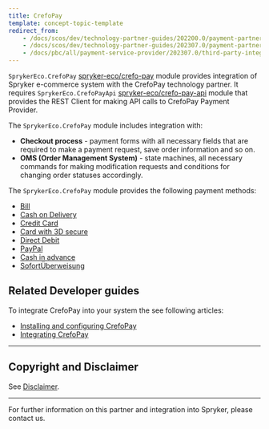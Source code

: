 ```yaml
---
title: CrefoPay
template: concept-topic-template
redirect_from:
    - /docs/scos/dev/technology-partner-guides/202200.0/payment-partners/crefopay/crefopay.html
    - /docs/scos/dev/technology-partner-guides/202307.0/payment-partners/crefopay/crefopay.html
    - /docs/pbc/all/payment-service-provider/202307.0/third-party-integrations/crefopay/crefopay.html
---
```


`SprykerEco.CrefoPay` [spryker-eco/crefo-pay](https://github.com/spryker-eco/crefo-pay) module provides integration of Spryker e-commerce system with the CrefoPay technology partner. It requires `SprykerEco.CrefoPayApi` [spryker-eco/crefo-pay-api](https://github.com/spryker-eco/crefo-pay-api) module that provides the REST Client for making API calls to CrefoPay Payment Provider.

The `SprykerEco.CrefoPay` module includes integration with:

* **Checkout process** - payment forms with all necessary fields that are required to make a payment request, save order information and so on.
* **OMS (Order Management System)** - state machines, all necessary commands for making modification requests and conditions for changing order statuses accordingly.

The `SprykerEco.CrefoPay` module provides the following payment methods:

* [Bill](/docs/pbc/all/payment-service-provider/{{page.version}}/crefopay/crefopay-payment-methods.html#bill)
* [Cash on Delivery](/docs/pbc/all/payment-service-provider/{{page.version}}/crefopay/crefopay-payment-methods.html#cash-on-delivery)
* [Credit Card](/docs/pbc/all/payment-service-provider/{{page.version}}/crefopay/crefopay-payment-methods.html#credit-card)
* [Card with 3D secure](/docs/pbc/all/payment-service-provider/{{page.version}}/crefopay/crefopay-payment-methods.html#credit-card-with-3d-secure)
* [Direct Debit](/docs/pbc/all/payment-service-provider/{{page.version}}/crefopay/crefopay-payment-methods.html#direct-debit)
* [PayPal](/docs/pbc/all/payment-service-provider/{{page.version}}/crefopay/crefopay-payment-methods.html#paypal)
* [Cash in advance](/docs/pbc/all/payment-service-provider/{{page.version}}/crefopay/crefopay-payment-methods.html#cash-in-advance)
* [SofortÜberweisung](/docs/pbc/all/payment-service-provider/{{page.version}}/crefopay/crefopay-payment-methods.html#sofortberweisung)


## Related Developer guides

To integrate CrefoPay into your system the see following articles:
* [Installing and configuring CrefoPay](/docs/pbc/all/payment-service-provider/{{page.version}}/crefopay/install-and-configure-crefopay.html)
* [Integrating CrefoPay](/docs/pbc/all/payment-service-provider/{{page.version}}/crefopay/integrate-crefopay.html)

---

## Copyright and Disclaimer

See [Disclaimer](https://github.com/spryker/spryker-documentation).

---
For further information on this partner and integration into Spryker, please contact us.

<div class="hubspot-form js-hubspot-form" data-portal-id="2770802" data-form-id="163e11fb-e833-4638-86ae-a2ca4b929a41" id="hubspot-1"></div>
